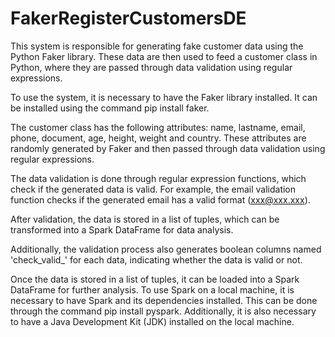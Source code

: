 # FakerRegisterCustomersDE

This system is responsible for generating fake customer data using the Python Faker library. These data are then used to feed a customer class in Python, where they are passed through data validation using regular expressions.

To use the system, it is necessary to have the Faker library installed. It can be installed using the command pip install faker.

The customer class has the following attributes: name, lastname, email, phone, document, age, height, weight and country. These attributes are randomly generated by Faker and then passed through data validation using regular expressions.

The data validation is done through regular expression functions, which check if the generated data is valid. For example, the email validation function checks if the generated email has a valid format (xxx@xxx.xxx).

After validation, the data is stored in a list of tuples, which can be transformed into a Spark DataFrame for data analysis.

Additionally, the validation process also generates boolean columns named 'check_valid_' for each data, indicating whether the data is valid or not.

Once the data is stored in a list of tuples, it can be loaded into a Spark DataFrame for further analysis. To use Spark on a local machine, it is necessary to have Spark and its dependencies installed. This can be done through the command pip install pyspark. Additionally, it is also necessary to have a Java Development Kit (JDK) installed on the local machine.
